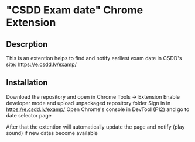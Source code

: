 # "CSDD Exam date" Chrome Extension

## Descrption
This is an extention helps to find and notify earliest exam date in CSDD's site: https://e.csdd.lv/examp/

## Installation

Download the repository and open in Chrome Tools -> Extension
Enable developer mode and upload unpackaged repository folder
Sign in in https://e.csdd.lv/examp/
Open Chrome's console in DevTool (F12) and go to date selector page

After that the extention will automatically update the page and notify (play sound) if new dates become available
